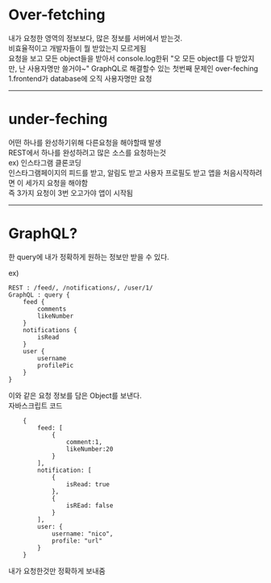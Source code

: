 Over-fetching
========================

내가 요청한 영역의 정보보다, 많은 정보를 서버에서 받는것.<br/>
비효율적이고 개발자들이 뭘 받았는지 모르게됨<br/>
요청을 보고 모든 object들을 받아서 console.log한뒤 "오 모든 object를 다 받았지만, 난 사용자명만 쓸거야~"
GraphQL로 해결할수 있는 첫번째 문제인 over-feching<br/>
1.frontend가 database에 오직 사용자명만 요청

-------------------------------------
under-feching
=================

어떤 하나를 완성하기위해 다른요청을 해야할때 발생<br>
REST에서 하나를 완성하려고 많은 소스를 요청하는것<br/>
ex) 인스타그램 클론코딩<br/>
인스타그램페이지의 피드를 받고, 알림도 받고 사용자 프로필도 받고 앱을 처음시작하려면 이 세가지 요청을 해야함<br/>
즉 3가지 요청이 3번 오고가야 앱이 시작됨

------------------------
GraphQL?
===============
한 query에 내가 정확하게 원하는 정보만 받을 수 있다.

ex) 
~~~
REST : /feed/, /notifications/, /user/1/
GraphQL : query {
    feed {
        comments
        likeNumber
    }
    notifications {
        isRead
    }
    user {
        username
        profilePic
    }
}
~~~
이와 같은 요청 정보를 담은 Object를 보낸다.<br/>
자바스크립트 코드
~~~
    {
        feed: [
            {
                comment:1,
                likeNumber:20
            }
        ],
        notification: [
            {
                isRead: true
            },
            {
                isREad: false
            }
        ],
        user: {
            username: "nico",
            profile: "url"
        }
    }
~~~
내가 요청한것만 정확하게 보내줌


